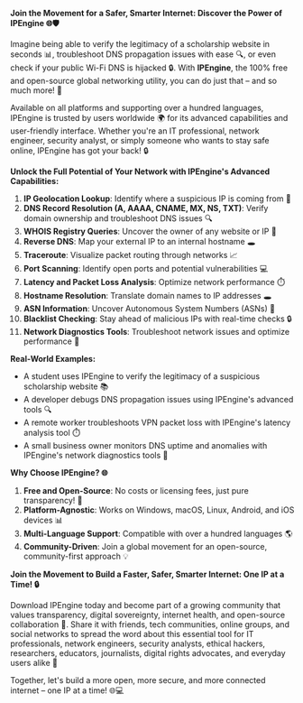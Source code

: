 **Join the Movement for a Safer, Smarter Internet: Discover the Power of IPEngine 🌐🛡️**

Imagine being able to verify the legitimacy of a scholarship website in seconds 📊, troubleshoot DNS propagation issues with ease 🔍, or even check if your public Wi-Fi DNS is hijacked 🔒. With **IPEngine**, the 100% free and open-source global networking utility, you can do just that – and so much more! 🚀

Available on all platforms and supporting over a hundred languages, IPEngine is trusted by users worldwide 🌍 for its advanced capabilities and user-friendly interface. Whether you're an IT professional, network engineer, security analyst, or simply someone who wants to stay safe online, IPEngine has got your back! 🔒

**Unlock the Full Potential of Your Network with IPEngine's Advanced Capabilities:**

1. **IP Geolocation Lookup**: Identify where a suspicious IP is coming from 📍
2. **DNS Record Resolution (A, AAAA, CNAME, MX, NS, TXT)**: Verify domain ownership and troubleshoot DNS issues 🔍
3. **WHOIS Registry Queries**: Uncover the owner of any website or IP 🔑
4. **Reverse DNS**: Map your external IP to an internal hostname 🕳️
5. **Traceroute**: Visualize packet routing through networks 📈
6. **Port Scanning**: Identify open ports and potential vulnerabilities 💻
7. **Latency and Packet Loss Analysis**: Optimize network performance ⏱️
8. **Hostname Resolution**: Translate domain names to IP addresses 🕳️
9. **ASN Information**: Uncover Autonomous System Numbers (ASNs) 🔗
10. **Blacklist Checking**: Stay ahead of malicious IPs with real-time checks 🔒
11. **Network Diagnostics Tools**: Troubleshoot network issues and optimize performance 🔧

**Real-World Examples:**

* A student uses IPEngine to verify the legitimacy of a suspicious scholarship website 📚
* A developer debugs DNS propagation issues using IPEngine's advanced tools 🔍
* A remote worker troubleshoots VPN packet loss with IPEngine's latency analysis tool ⏱️
* A small business owner monitors DNS uptime and anomalies with IPEngine's network diagnostics tools 🔧

**Why Choose IPEngine? 🌐**

1. **Free and Open-Source**: No costs or licensing fees, just pure transparency! 💸
2. **Platform-Agnostic**: Works on Windows, macOS, Linux, Android, and iOS devices 📊
3. **Multi-Language Support**: Compatible with over a hundred languages 🌎
4. **Community-Driven**: Join a global movement for an open-source, community-first approach 💡

**Join the Movement to Build a Faster, Safer, Smarter Internet: One IP at a Time! 🔒**

Download IPEngine today and become part of a growing community that values transparency, digital sovereignty, internet health, and open-source collaboration 🌟. Share it with friends, tech communities, online groups, and social networks to spread the word about this essential tool for IT professionals, network engineers, security analysts, ethical hackers, researchers, educators, journalists, digital rights advocates, and everyday users alike 🔗

Together, let's build a more open, more secure, and more connected internet – one IP at a time! 🌐💻